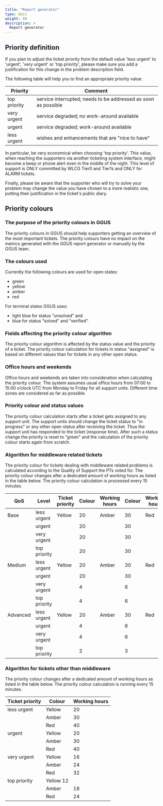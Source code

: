 ```yaml
---
title: "Report generator"
type: docs
weight: 40
description: >
  Report generator
---
```


## Priority definition

If you plan to adjust the ticket priority from the default value 'less urgent'
to 'urgent', 'very urgent' or 'top priority', please make sure you add a
justification for this change in the problem description field.

The following table will help you to find an appropriate priority value:

| Priority | Comment |
| -------- | ------- |
| top priority | service interrupted; needs to be addressed as soon as possible |
| very urgent	| service degraded; no work-around available |
| urgent | service degraded; work-around available |
| less urgent | wishes and enhancements that are "nice to have" |

In particular, be very economical when choosing 'top priority'. This value, when
reaching the supporters via another ticketing system interface, might become a
beep or phone alert even in the middle of the night. This level of support is
ONLY committed by WLCG Tier0 and Tier1s and ONLY for ALARM tickets.

Finally, please be aware that the supporter who will try to solve your problem
may change the value you have chosen to a more realistic one, putting their
justification in the ticket's public diary.

## Priority colours

### The purpose of the priority colours in GGUS

The priority colours in GGUS should help supporters getting an overview of the most
important tickets. The priority colours have no impact on the metrics generated
with the GGUS report generator or manually by the GGUS team.

### The colours used

Currently the following colours are used for open states:
- green
- yellow
- amber
- red

For terminal states GGUS uses:
- light blue for status “unsolved” and
- blue for status “solved” and “verified”.

### Fields affecting the priority colour algorithm

The priority colour algorithm is affected by the status value and the priority of
a ticket. The priority colour calculation for tickets in status "assigned" is
based on different values than for tickets in any other open status.

### Office hours and weekends

Office hours and weekends are taken into consideration when calculating the priority
colour. The system assumes usual office hours from 07:00 to 15:00 o’clock UTC from
Monday to Friday for all support units. Different time zones are considered as far
as possible.

### Priority colour and status values
The priority colour calculation starts after a ticket gets assigned to any support
unit. The support units should change the ticket status to "in progress" or any
other open status after receiving the ticket. Thus the support unit has responded
to the ticket (response time). After such a status change the priority is reset to
"green" and the calculation of the priority colour starts again from scratch.

### Algorithm for middleware related tickets

The priority colour for tickets dealing with middleware related problems is
calculated according to the Quality of Support the PTs voted for. The priority
colour changes after a dedicated amount of working hours as listed in the table
below. The priority colour calculation is processed every 15 minutes.

| QoS | Level | Ticket priority | Colour | Working hours | Colour | Working hours | Colour | Working hours |
| --- | ----- | --------------- | ------ | ------------- | ------ | ------------- | ------ | ------------- |
| Base | less urgent | Yellow | 20 | Amber | 30 | Red | 40 |
| | urgent | | 20 | | 30 | | 40 |
| | very urgent | | 20 | | 30 | | 40 |
| | top priority | | 20 | | 30 | | 40 |
| Medium | less urgent | Yellow | 20 | Amber | 30 | Red | 40 |
| | urgent | | 20 | | 30 | | 40 |
| | very urgent | | 4 | | 6 | | 8 |
| | top priority | | 4 | | 6 | | 8 |
| Advanced | less urgent | Yellow | 20 | Amber | 30 | Red | 40 |
| | urgent | | 4 | | 6 | | 8 |
| | very urgent | | 4 | | 6 | | 8 |
| | top priority | | 2 | | 3 | | 4 |

### Algorithm for tickets other than middleware

The priority colour changes after a dedicated amount of working hours as listed
in the table below. The priority colour calculation is running every 15 minutes.

| Ticket priority | Colour | Working hours |
| --------------- | ------ | ------------- |
| less urgent | Yellow | 20 |
| | Amber | 30 |
| | Red | 40 | 
| urgent | Yellow | 20 |
| | Amber | 30 |
| | Red | 40 |
| very urgent | Yellow | 16 |
| | Amber | 24 |
| | Red | 32 |
| top priority | Yellow	12 |
| | Amber | 18 |
| | Red | 24 |
